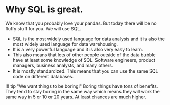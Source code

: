 # Why SQL is great.
We know that you probably love your pandas. But today there will be no fluffy stuff for you. We will use SQL.

- SQL is the most widely used language for data analysis and it is also the most widely used language for data warehousing. 
- It is a very powerful language and it is also very easy to learn. 
- This also means that lots of other people outside of the data bubble have at least some knowledge of SQL. Software engineers, product managers, business analysts, and many others.
- It is mostly standardized. This means that you can use the same SQL code on different databases.


!!! tip "We want things to be boring!"
    Boring things have tons of benefits. They tend to stay boring in the same way which means they will work the same way in 5 or 10 or 20 years. At least chances are much higher.
